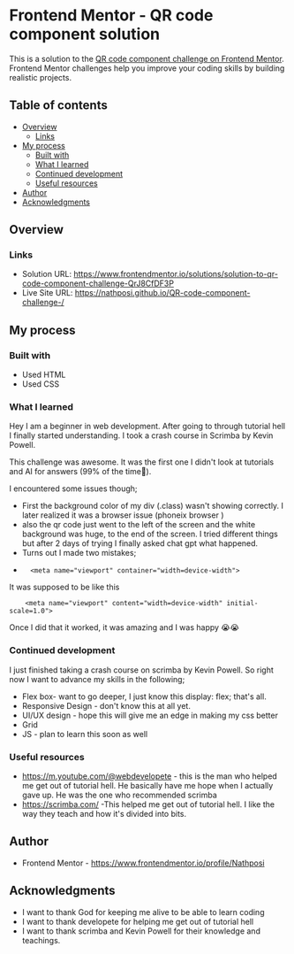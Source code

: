 # Frontend Mentor - QR code component solution

This is a solution to the [QR code component challenge on Frontend Mentor](https://www.frontendmentor.io/challenges/qr-code-component-iux_sIO_H). Frontend Mentor challenges help you improve your coding skills by building realistic projects. 

## Table of contents

- [Overview](#overview)
  - [Links](#links)
- [My process](#my-process)
  - [Built with](#built-with)
  - [What I learned](#what-i-learned)
  - [Continued development](#continued-development)
  - [Useful resources](#useful-resources)
- [Author](#author)
- [Acknowledgments](#acknowledgments)

## Overview
### Links

- Solution URL: https://www.frontendmentor.io/solutions/solution-to-qr-code-component-challenge-QrJ8CfDF3P
- Live Site URL: https://nathposi.github.io/QR-code-component-challenge-/

## My process

### Built with

- Used HTML
- Used CSS

### What I learned

Hey I am a beginner in web development. After going to through tutorial hell I finally started understanding. I took a crash course in Scrimba by Kevin Powell.

This challenge was awesome. It was the first one I didn't look at tutorials and AI for answers (99% of the time🤣).

I encountered some issues though;
- First the background color of my div (.class) wasn't showing correctly. I later realized it was a browser issue (phoneix browser )
- also the qr code just went to the left of the screen and the white background was huge, to the end of the screen. I tried different things but after 2 days of trying I finally asked chat gpt what happened.
- Turns out I made two mistakes;
- 
        <meta name="viewport" container="width=device-width">

It was supposed to be like this 

        <meta name="viewport" content="width=device-width" initial-scale=1.0">

Once I did that it worked, it was amazing and I was happy 😭😭

### Continued development
I just finished taking a crash course on scrimba by Kevin Powell. So right now I want to advance my skills in the following;
- Flex box- want to go deeper, I just know this display: flex; that's all.
- Responsive Design - don't know this at all yet.
- UI/UX design - hope this will give me an edge in making my css better 
- Grid
- JS - plan to learn this soon as well

### Useful resources
- https://m.youtube.com/@webdevelopete - this is the man who helped me get out of tutorial hell. He basically have me hope when I actually gave up. He was the one who recommended scrimba 
- https://scrimba.com/ -This helped me get out of tutorial hell. I like the way they teach and how it's divided into bits.

## Author

- Frontend Mentor - https://www.frontendmentor.io/profile/Nathposi
## Acknowledgments
- I want to thank God for keeping me alive to be able to learn coding 
- I want to thank developete for helping me get out of tutorial hell
- I want to thank scrimba and Kevin Powell for their knowledge and teachings. 
